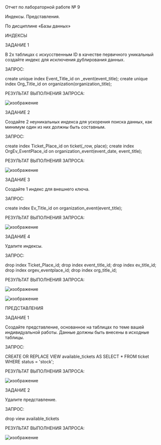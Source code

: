 Отчет по лабораторной работе № 9

Индексы. Представления.

По дисциплине «Базы данных»

ИНДЕКСЫ

ЗАДАНИЕ 1

В 2х таблицах с искусственным ID в качестве первичного уникальный создайте  индекс для исключения дублирования данных.

ЗАПРОС:

create unique index Event_Title_id on _event(event_title);
create unique index Org_Title_id on organization(organization_title);

РЕЗУЛЬТАТ ВЫПОЛНЕНИЯ ЗАПРОСА:

![изображение](https://github.com/user-attachments/assets/73904da6-bc54-4bb6-b90d-3675997e9037)

ЗАДАНИЕ 2

Создайте 2 неуникальных индекса для ускорения поиска данных, как минимум один из них должны быть составным.

ЗАПРОС:

create index Ticket_Place_id on ticket(_row, place);
create index OrgEv_EventPlace_id on organization_event(event_date, event_title);

РЕЗУЛЬТАТ ВЫПОЛНЕНИЯ ЗАПРОСА:

![изображение](https://github.com/user-attachments/assets/684434c9-bb9d-490e-b8bf-f02bde0c5c4d)

ЗАДАНИЕ 3

Создайте 1 индекс для внешнего ключа.

ЗАПРОС:

create index Ev_Title_id on organization_event(event_title);

РЕЗУЛЬТАТ ВЫПОЛНЕНИЯ ЗАПРОСА:

![изображение](https://github.com/user-attachments/assets/8e844f54-6e35-4be4-b29e-0c22b4138113)

ЗАДАНИЕ 4

Удалите индексы.

ЗАПРОС:

drop index Ticket_Place_id;
drop index event_title_id;
drop index ev_title_id;
drop index orgev_eventplace_id;
drop index org_title_id;

РЕЗУЛЬТАТ ВЫПОЛНЕНИЯ ЗАПРОСА:

![изображение](https://github.com/user-attachments/assets/dbdc673c-ea81-470a-9df4-35eb782ae6bb)

![изображение](https://github.com/user-attachments/assets/518c5efa-13bc-4988-a159-14547e467b5a)



ПРЕДСТАВЛЕНИЯ

ЗАДАНИЕ 1

Создайте представление, основанное на таблицах по теме вашей индивидуальной работы. Данные должны быть внесены в исходные таблицы.

ЗАПРОС:

CREATE OR REPLACE VIEW available_tickets AS
SELECT * FROM ticket WHERE status = 'stock';

РЕЗУЛЬТАТ ВЫПОЛНЕНИЯ ЗАПРОСА:

![изображение](https://github.com/user-attachments/assets/877da3a6-be76-46f2-9258-91c38f348266)

ЗАДАНИЕ 2

Удалите представление.

ЗАПРОС:

drop view available_tickets

РЕЗУЛЬТАТ ВЫПОЛНЕНИЯ ЗАПРОСА:

![изображение](https://github.com/user-attachments/assets/ed77b3af-af1e-49a8-8289-7b0a61080564)


